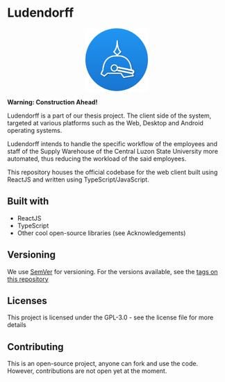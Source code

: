 # Ludendorff

<p align="center">
	<img width="144" height="144" src="art/ic_launcher.png"/>
</p>

**Warning: Construction Ahead!**

Ludendorff is a part of our thesis project. The client side of the system, targeted at various platforms such as the Web, Desktop and Android operating systems. 

Ludendorff intends to handle the specific workflow of the employees and staff of the Supply Warehouse of the Central Luzon State University more automated, thus reducing the workload of the said employees.

This repository houses the official codebase for the web client built using ReactJS and written using TypeScript/JavaScript.

## Built with

* ReactJS
* TypeScript
* Other cool open-source libraries (see Acknowledgements)

## Versioning

We use [SemVer](http://www.semver.org) for versioning. For the versions available, see the [tags on this repository](https://github.com/icabetong/keeper-js/tags)

## Licenses

This project is licensed under the GPL-3.0 - see the license file for more details

## Contributing

This is an open-source project, anyone can fork and use the code. However, contributions are not open yet at the moment.

